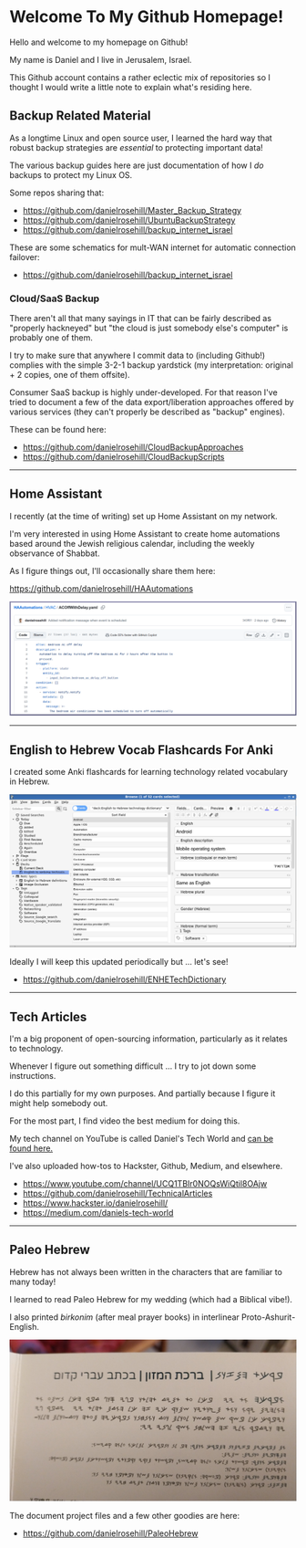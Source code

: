 # Welcome To My Github Homepage!



Hello and welcome to my homepage on Github!

My name is Daniel and I live in Jerusalem, Israel.

This Github account contains a rather eclectic mix of repositories so I thought I would write a little note to explain what's residing here. 

## Backup Related Material

As a longtime Linux and open source user, I learned the hard way that robust backup strategies are *essential* to protecting important data!

The various backup guides here are just documentation of how I *do* backups to protect my Linux OS.

Some repos sharing that:

- https://github.com/danielrosehill/Master_Backup_Strategy
- https://github.com/danielrosehill/UbuntuBackupStrategy
- https://github.com/danielrosehill/backup_internet_israel

These are some schematics for mult-WAN internet for automatic connection failover:

- https://github.com/danielrosehill/backup_internet_israel

### Cloud/SaaS Backup

There aren't all that many sayings in IT that can be fairly described as "properly hackneyed" but "the cloud is just somebody else's computer" is probably one of them.

I try to make sure that anywhere I commit data to (including Github!) complies with the simple 3-2-1 backup yardstick (my interpretation: original + 2 copies, one of them offsite).

Consumer SaaS backup is highly under-developed. For that reason I've tried to document a few of the data export/liberation approaches offered by various services (they can't properly be described as "backup" engines).

These can be found here:

- https://github.com/danielrosehill/CloudBackupApproaches
- https://github.com/danielrosehill/CloudBackupScripts

------

## Home Assistant 

I recently (at the time of writing) set up Home Assistant on my network. 

I'm very interested in using Home Assistant to create home automations based around the Jewish religious calendar, including the weekly observance of Shabbat. 

As I figure things out, I'll occasionally share them here:

https://github.com/danielrosehill/HAAutomations

![](images/hvac.png)

------

## English to Hebrew Vocab Flashcards For Anki

I created some Anki flashcards for learning technology related vocabulary in Hebrew.

![](images/anki.png)



Ideally I will keep this updated periodically but ... let's see!

- https://github.com/danielrosehill/ENHETechDictionary

------



## Tech Articles

I'm a big proponent of open-sourcing information, particularly as it relates to technology.

Whenever I figure out something difficult ... I try to jot down some instructions. 

I do this partially for my own purposes. And partially because I figure it might help somebody out.

For the most part, I find video the best medium for doing this. 

My tech channel on YouTube is called Daniel's Tech World and [can be found here.](https://www.youtube.com/@danielontech)

I've also uploaded how-tos to Hackster, Github, Medium, and elsewhere.

- https://www.youtube.com/channel/UCQ1TBIr0NOQsWiQtil8OAjw
- https://github.com/danielrosehill/TechnicalArticles
- https://www.hackster.io/danielrosehill/
- https://medium.com/daniels-tech-world

------

## Paleo Hebrew

Hebrew has not always been written in the characters that are familiar to many today!

I learned to read Paleo Hebrew for my wedding (which had a Biblical vibe!). 

I also printed *birkonim* (after meal prayer books) in interlinear Proto-Ashurit-English.

![Inventory20240321_172601](images/Inventory20240321_172601.png)

The document project files and a few other goodies are here:

- https://github.com/danielrosehill/PaleoHebrew
